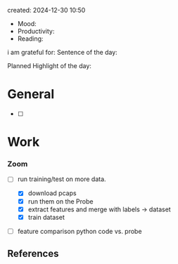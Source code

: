 

created: 2024-12-30 10:50

- Mood:
- Productivity:
- Reading:

i am grateful for:
Sentence of the day:

Planned Highlight of the day:

# General

- [ ] 


# Work
### Zoom
- [ ] run training/test on more data.
	- [x] download pcaps
	- [x] run them on the Probe
	- [x] extract features and merge with labels -> dataset
	- [x] train dataset
- [ ] feature comparison python code vs. probe







## References
